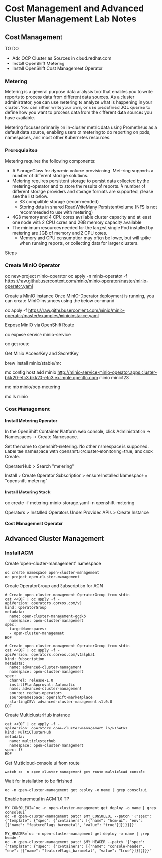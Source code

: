 # Cost Management and Advanced Cluster Management Lab Notes

## Cost Management
TO DO 
- Add OCP Cluster as Sources in cloud.redhat.com 
- Install OpenShift Metering 
- Install OpenShift Cost Management Operator


### Metering

Metering is a general purpose data analysis tool that enables you to write reports to process data from different data sources. As a cluster administrator, you can use metering to analyze what is happening in your cluster. You can either write your own, or use predefined SQL queries to define how you want to process data from the different data sources you have available.

Metering focuses primarily on in-cluster metric data using Prometheus as a default data source, enabling users of metering to do reporting on pods, namespaces, and most other Kubernetes resources.

### Prerequisites

Metering requires the following components:

- A StorageClass for dynamic volume provisioning. Metering supports a number of different storage solutions.
- Metering requires persistent storage to persist data collected by the metering-operator and to store the results of reports. A number of different storage providers and storage formats are supported, please see the list below.
  - S3 compatible storage (recommended)
  - Storing data in shared ReadWriteMany PersistentVolume (NFS is not recommended to use with metering)
- 4GB memory and 4 CPU cores available cluster capacity and at least one node with 2 CPU cores and 2GB memory capacity available. 
- The minimum resources needed for the largest single Pod installed by metering are 2GB of memory and 2 CPU cores.
  - Memory and CPU consumption may often be lower, but will spike when running reports, or collecting data for larger clusters.

Steps

### Create MinIO Operator

oc new-project minio-operator
oc apply -n minio-operator -f https://raw.githubusercontent.com/minio/minio-operator/master/minio-operator.yaml

Create a MinIO instance
Once MinIO-Operator deployment is running, you can create MinIO instances using the below command

oc apply -f https://raw.githubusercontent.com/minio/minio-operator/master/examples/minioinstance.yaml

Expose MinIO via OpenShift Route

oc expose service minio-service

oc get route

Get Minio AccessKey and SecretKey

brew install minio/stable/mc

mc config host add minio http://minio-service-minio-operator.apps.cluster-bkk20-efc3.bkk20-efc3.example.opentlc.com minio minio123

mc mb minio/ocp-metering

mc ls minio

### Cost Management

#### Install Metering Operator

In the OpenShift Container Platform web console, click Administration → Namespaces → Create Namespace.

Set the name to openshift-metering. No other namespace is supported. Label the namespace with openshift.io/cluster-monitoring=true, and click Create.

OperatorHub > Search "metering"

Install > Create Operator Subscription > ensure Installed Namespace = "openshift-metering"

#### Install Metering Stack

oc create -f metering-minio-storage.yaml -n openshift-metering

Operators > Installed Operators
Under Provided APIs > Create Instance 

#### Cost Management Operator





## Advanced Cluster Management

### Install ACM

Create 'open-cluster-management' namespace
```shell
oc create namespace open-cluster-management
oc project open-cluster-management
```

Create OperatorGroup and Subscription for ACM

```shell
# Create open-cluster-management OperatorGroup from stdin
cat <<EOF | oc apply -f -
apiVersion: operators.coreos.com/v1
kind: OperatorGroup
metadata:
  name: open-cluster-management-ggpkb
  namespace: open-cluster-management
spec:
  targetNamespaces:
  - open-cluster-management
EOF

```

```shell
# Create open-cluster-management OperatorGroup from stdin
cat <<EOF | oc apply -f -
apiVersion: operators.coreos.com/v1alpha1
kind: Subscription
metadata:
  name: advanced-cluster-management
  namespace: open-cluster-management
spec:
  channel: release-1.0
  installPlanApproval: Automatic
  name: advanced-cluster-management
  source: redhat-operators
  sourceNamespace: openshift-marketplace
  startingCSV: advanced-cluster-management.v1.0.0
EOF

```

Create MulticlusterHub instance

```shell
cat <<EOF | oc apply -f -
apiVersion: operators.open-cluster-management.io/v1beta1
kind: MultiClusterHub
metadata:
  name: multiclusterhub
  namespace: open-cluster-management
spec: {}
EOF

```

Get Multicloud-console ui from route

```shell
watch oc -n open-cluster-management get route multicloud-console
```

Wait for installation to be finished
```shell
oc -n open-cluster-management get deploy -o name | grep consoleui
```

Enable baremetal in ACM 1.0 TP

```shell
MY_CONSOLEUI=`oc -n open-cluster-management get deploy -o name | grep consoleui`
oc -n open-cluster-management patch $MY_CONSOLEUI --patch '{"spec": {"template": {"spec": {"containers": [{"name": "hcm-ui", "env": [{"name": "featureFlags_baremetal", "value": "true"}]}]}}}}'

MY_HEADER=`oc -n open-cluster-management get deploy -o name | grep header`
oc -n open-cluster-management patch $MY_HEADER --patch '{"spec": {"template": {"spec": {"containers": [{"name": "console-header", "env": [{"name": "featureFlags_baremetal", "value": "true"}]}]}}}}'
```


